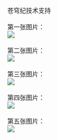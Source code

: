 
苍穹纪技术支持</br></br>
第一张图片：</br>
![](https://github.com/charche/charche/blob/cqj/1.png?raw=true)</br></br>
第二张图片：</br>
![](https://github.com/charche/charche/blob/cqj/2.png?raw=true)</br></br>
第三张图片：</br>
![](https://github.com/charche/charche/blob/cqj/3.png?raw=true)</br></br>
第四张图片：</br>
![](https://github.com/charche/charche/blob/cqj/4.png?raw=true)</br></br>
第五张图片：</br>
![](https://github.com/charche/charche/blob/cqj/5.png?raw=true)</br></br>
